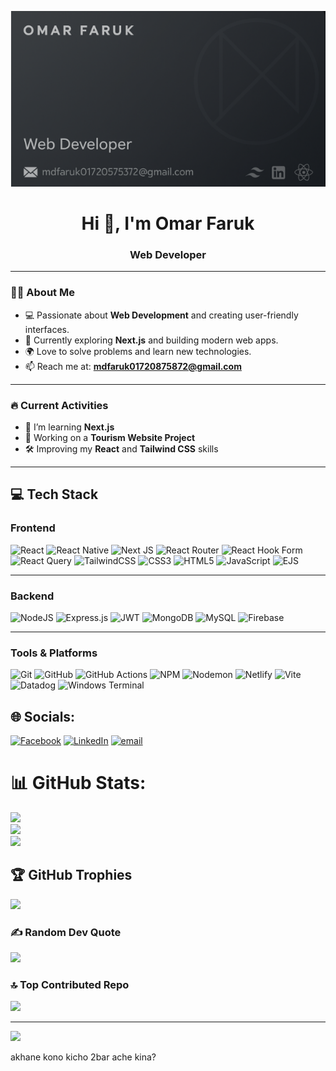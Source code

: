 [![Omar Faruk Banner](https://raw.githubusercontent.com/mdfaruk0172087587/mdfaruk0172087587/main/github.PNG)](https://github.com/mdfaruk0172087587)  

<h1 align="center">Hi 👋, I'm Omar Faruk</h1>
<h3 align="center">Web Developer</h3>

---

### 🧑‍💻 About Me
- 💻 Passionate about **Web Development** and creating user-friendly interfaces.  
- 🚀 Currently exploring **Next.js** and building modern web apps.  
- 🌍 Love to solve problems and learn new technologies.  
- 📫 Reach me at: **mdfaruk01720875872@gmail.com**  

---

### 🔥 Current Activities
- 🌱 I’m learning **Next.js**  
- 💼 Working on a **Tourism Website Project**  
- 🛠 Improving my **React** and **Tailwind CSS** skills  

---

## 💻 Tech Stack

### Frontend  
<img src="https://img.shields.io/badge/React-20232A?style=for-the-badge&logo=react&logoColor=61DAFB" alt="React" height="28"/> 
<img src="https://img.shields.io/badge/react_native-%2320232a.svg?style=for-the-badge&logo=react&logoColor=%2361DAFB" alt="React Native" height="28"/>
<img src="https://img.shields.io/badge/Next-black?style=for-the-badge&logo=next.js&logoColor=white" alt="Next JS" height="28"/>
<img src="https://img.shields.io/badge/React_Router-CA4245?style=for-the-badge&logo=react-router&logoColor=white" alt="React Router" height="28"/>
<img src="https://img.shields.io/badge/React%20Hook%20Form-%23EC5990.svg?style=for-the-badge&logo=reacthookform&logoColor=white" alt="React Hook Form" height="28"/>
<img src="https://img.shields.io/badge/-React%20Query-FF4154?style=for-the-badge&logo=react%20query&logoColor=white" alt="React Query" height="28"/>
<img src="https://img.shields.io/badge/tailwindcss-%2338B2AC.svg?style=for-the-badge&logo=tailwind-css&logoColor=white" alt="TailwindCSS" height="28"/>
<img src="https://img.shields.io/badge/css3-%231572B6.svg?style=for-the-badge&logo=css3&logoColor=white" alt="CSS3" height="28"/>
<img src="https://img.shields.io/badge/html5-%23E34F26.svg?style=for-the-badge&logo=html5&logoColor=white" alt="HTML5" height="28"/>
<img src="https://img.shields.io/badge/javascript-%23323330.svg?style=for-the-badge&logo=javascript&logoColor=%23F7DF1E" alt="JavaScript" height="28"/>
<img src="https://img.shields.io/badge/ejs-%23B4CA65.svg?style=for-the-badge&logo=ejs&logoColor=black" alt="EJS" height="28"/>

---

### Backend  
<img src="https://img.shields.io/badge/node.js-6DA55F?style=for-the-badge&logo=node.js&logoColor=white" alt="NodeJS" height="28"/> 
<img src="https://img.shields.io/badge/express.js-%23404d59.svg?style=for-the-badge&logo=express&logoColor=%2361DAFB" alt="Express.js" height="28"/> 
<img src="https://img.shields.io/badge/JWT-black?style=for-the-badge&logo=JSON%20web%20tokens" alt="JWT" height="28"/> 
<img src="https://img.shields.io/badge/MongoDB-%234ea94b.svg?style=for-the-badge&logo=mongodb&logoColor=white" alt="MongoDB" height="28"/> 
<img src="https://img.shields.io/badge/mysql-4479A1.svg?style=for-the-badge&logo=mysql&logoColor=white" alt="MySQL" height="28"/> 
<img src="https://img.shields.io/badge/firebase-%23039BE5.svg?style=for-the-badge&logo=firebase" alt="Firebase" height="28"/> 

---

### Tools & Platforms  
<img src="https://img.shields.io/badge/git-%23F05033.svg?style=for-the-badge&logo=git&logoColor=white" alt="Git" height="28"/> 
<img src="https://img.shields.io/badge/github-%23121011.svg?style=for-the-badge&logo=github&logoColor=white" alt="GitHub" height="28"/> 
<img src="https://img.shields.io/badge/github%20actions-%232671E5.svg?style=for-the-badge&logo=githubactions&logoColor=white" alt="GitHub Actions" height="28"/> 
<img src="https://img.shields.io/badge/NPM-%23CB3837.svg?style=for-the-badge&logo=npm&logoColor=white" alt="NPM" height="28"/> 
<img src="https://img.shields.io/badge/NODEMON-%23323330.svg?style=for-the-badge&logo=nodemon&logoColor=%BBDEAD" alt="Nodemon" height="28"/> 
<img src="https://img.shields.io/badge/netlify-%23000000.svg?style=for-the-badge&logo=netlify&logoColor=#00C7B7" alt="Netlify" height="28"/> 
<img src="https://img.shields.io/badge/vite-%23646CFF.svg?style=for-the-badge&logo=vite&logoColor=white" alt="Vite" height="28"/> 
<img src="https://img.shields.io/badge/datadog-%23632CA6.svg?style=for-the-badge&logo=datadog&logoColor=white" alt="Datadog" height="28"/> 
<img src="https://img.shields.io/badge/Windows%20Terminal-%234D4D4D.svg?style=for-the-badge&logo=windows-terminal&logoColor=white" alt="Windows Terminal" height="28"/> 
 

## 🌐 Socials:
[![Facebook](https://img.shields.io/badge/Facebook-%231877F2.svg?logo=Facebook&logoColor=white)](https://facebook.com/faruk5872a) [![LinkedIn](https://img.shields.io/badge/LinkedIn-%230077B5.svg?logo=linkedin&logoColor=white)](https://linkedin.com/in/omar-faruk8) [![email](https://img.shields.io/badge/Email-D14836?logo=gmail&logoColor=white)](mailto:mdfaruk01720875872@gmail.com) 


# 📊 GitHub Stats:
![](https://github-readme-stats.vercel.app/api?username=mdfaruk0172087587&theme=transparent&hide_border=false&include_all_commits=false&count_private=false)<br/>
![](https://nirzak-streak-stats.vercel.app/?user=mdfaruk0172087587&theme=transparent&hide_border=false)<br/>
![](https://github-readme-stats.vercel.app/api/top-langs/?username=mdfaruk0172087587&theme=transparent&hide_border=false&include_all_commits=false&count_private=false&layout=compact)

## 🏆 GitHub Trophies
![](https://github-profile-trophy.vercel.app/?username=mdfaruk0172087587&theme=radical&no-frame=false&no-bg=true&margin-w=4)

### ✍️ Random Dev Quote
![](https://quotes-github-readme.vercel.app/api?type=horizontal&theme=radical)

### 🔝 Top Contributed Repo
![](https://github-contributor-stats.vercel.app/api?username=mdfaruk0172087587&limit=5&theme=dark&combine_all_yearly_contributions=true)

---
[![](https://visitcount.itsvg.in/api?id=mdfaruk0172087587&icon=0&color=0)](https://visitcount.itsvg.in)

<!-- Proudly created with GPRM ( https://gprm.itsvg.in ) --> akhane kono kicho 2bar ache kina?
